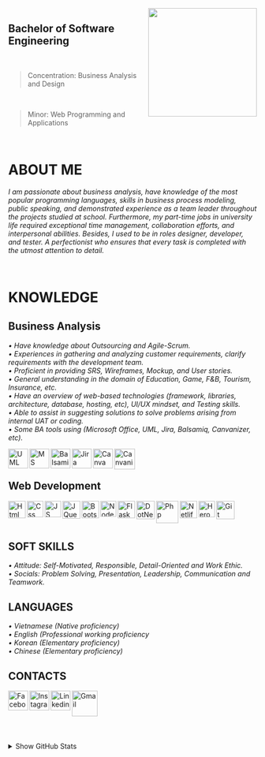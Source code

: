 <img width="220" height="220" src="https://tovinhkhang.netlify.app/images/skills.jpg" align="right" />

## Bachelor of Software Engineering
<br>

> Concentration: Business Analysis and Design
<br>

> Minor: Web Programming and Applications

<br />

# ABOUT ME
_I am passionate about business analysis, have knowledge of the most popular programming languages, skills in business process modeling, public speaking, and demonstrated experience as a team leader throughout the projects studied at school. Furthermore, my part-time jobs in university life required exceptional time management, collaboration efforts, and interpersonal abilities. Besides, I used to be in roles designer, developer, and tester. A perfectionist who ensures that every task is completed with the utmost attention to detail._

<br />

# KNOWLEDGE
## Business Analysis
_• Have knowledge about Outsourcing and Agile-Scrum._
<br />
_• Experiences in gathering and analyzing customer requirements, clarify requirements with the development team._
<br />
_• Proficient in providing SRS, Wireframes, Mockup, and User stories._
<br />
_• General understanding in the domain of Education, Game, F&B, Tourism, Insurance, etc._
<br />
_• Have an overview of web-based technologies (framework, libraries, architecture, database, hosting, etc), UI/UX mindset, and Testing skills._
<br />
_• Able to assist in suggesting solutions to solve problems arising from internal UAT or coding._
<br />
_• Some BA tools using (Microsoft Office, UML, Jira, Balsamiq, Canvanizer, etc)._
<br />

<img align="left" alt="UML" width="40px" src="http://www.geocities.ws/jjaimes6603/fase2/imagenes/logo_uml.gif" />
<img align="left" alt="MS" width="40px" src="https://upload.wikimedia.org/wikipedia/commons/thumb/0/0c/Microsoft_Office_logo_%282013%E2%80%932019%29.svg/1200px-Microsoft_Office_logo_%282013%E2%80%932019%29.svg.png" />
<img align="left" alt="Balsamiq" width="40px" src="https://synth.agency/wp-content/uploads/2020/06/Apps-Balsamiq-1024x1024.png" />
<img align="left" alt="Jira" width="40px" src="https://cdn.icon-icons.com/icons2/2699/PNG/512/atlassian_jira_logo_icon_170511.png" />
<img align="left" alt="Canva" width="40px" src="https://techcrunch.com/wp-content/uploads/2013/08/canva-circle-logo.png?w=730&crop=1" />
<img align="left" alt="Canvanizer" width="42px" src="https://canvanizer.com/favicon.ico?v=2" />

<br />

<br />

## Web Development

<img align="left" alt="Html" width="35px" src="https://image.flaticon.com/icons/png/512/732/732212.png" />
<img align="left" alt="Css" width="33px" src="https://www.pngix.com/pngfile/big/193-1937198_image-result-for-css3-icon-css-logo-transparent.png" />
<img align="left" alt="JS" width="33px" src="https://cdn.iconscout.com/icon/free/png-512/javascript-2752148-2284965.png" />
<img align="left" alt="JQuery" width="36px" src="https://icon-library.com/images/jquery-icon-png/jquery-icon-png-2.jpg" />
<img align="left" alt="Bootstrap" width="35px" src="https://seeklogo.com/images/B/bootstrap-logo-3C30FB2A16-seeklogo.com.png" />
<img align="left" alt="NodeJS" width="32px" src="https://swellaby.gallerycdn.vsassets.io/extensions/swellaby/node-pack/0.1.16/1593406607477/Microsoft.VisualStudio.Services.Icons.Default" />
<img align="left" alt="Flask" width="35px" src="https://i.pinimg.com/originals/87/bd/39/87bd39372d14ae2acda0121d9bc69d9c.png" />
<img align="left" alt="DotNet" width="37px" src="https://repository-images.githubusercontent.com/333694941/8a249700-64a4-11eb-9041-075beefc335c" />
<img align="left" alt="Php" width="45px" src="https://upload.wikimedia.org/wikipedia/commons/thumb/3/31/Webysther_20160423_-_Elephpant.svg/1280px-Webysther_20160423_-_Elephpant.svg.png" />
<img align="left" alt="Netlify" width="35px" src="https://static-00.iconduck.com/assets.00/netlify-icon-511x512-idkvcd89.png" />
<img align="left" alt="Heroku" width="33px" src="https://image.flaticon.com/icons/png/512/873/873120.png" />
<img align="left" alt="Git" width="37px" src="https://upload.wikimedia.org/wikipedia/commons/thumb/3/3f/Git_icon.svg/1024px-Git_icon.svg.png" />

<br />

<br />

<br />

## SOFT SKILLS
_• Attitude: Self-Motivated, Responsible, Detail-Oriented and Work Ethic._
<br />
_• Socials: Problem Solving, Presentation, Leadership, Communication and Teamwork._
<br />

## LANGUAGES
_• Vietnamese (Native proficiency)_
<br />
_• English (Professional working proficiency_
<br />
_• Korean (Elementary proficiency)_
<br />
_• Chinese (Elementary proficiency)_
<br />

## CONTACTS
[<img align="left" alt="Facebook" width="40px" src="https://upload.wikimedia.org/wikipedia/commons/thumb/f/fb/Facebook_icon_2013.svg/768px-Facebook_icon_2013.svg.png" />][facebook]
[<img align="left" alt="Instagram" width="40px" src="https://www.edigitalagency.com.au/wp-content/uploads/instagram-logo-svg-vector-for-print.svg" />][instagram]
[<img align="left" alt="Linkedin" width="40px" src="https://www.dtl.coventry.domains/wp-content/uploads/2020/07/LinkedIn-Logo-1024x1024.png" />][linkedin]
[<img align="left" alt="Gmail" width="52px" src="https://upload.wikimedia.org/wikipedia/commons/thumb/7/7e/Gmail_icon_%282020%29.svg/512px-Gmail_icon_%282020%29.svg.png" />][gmail]

<br /><br /><br />
---
<details>
  <summary>Show GitHub Stats</summary>
  <img align="left" alt="My Github Stats" src="https://github-readme-stats.vercel.app/api?username=ToVinhKhang&count_private=true&include_all_commits=true&theme=nightowl" />
</details>

[facebook]: https://www.facebook.com/ToVinhKhangTDTU/
[instagram]: https://www.instagram.com/vkent_/
[linkedin]: https://www.linkedin.com/in/tovinhkhang/
[gmail]: mailto:vinhkhang1969@gmail.com



